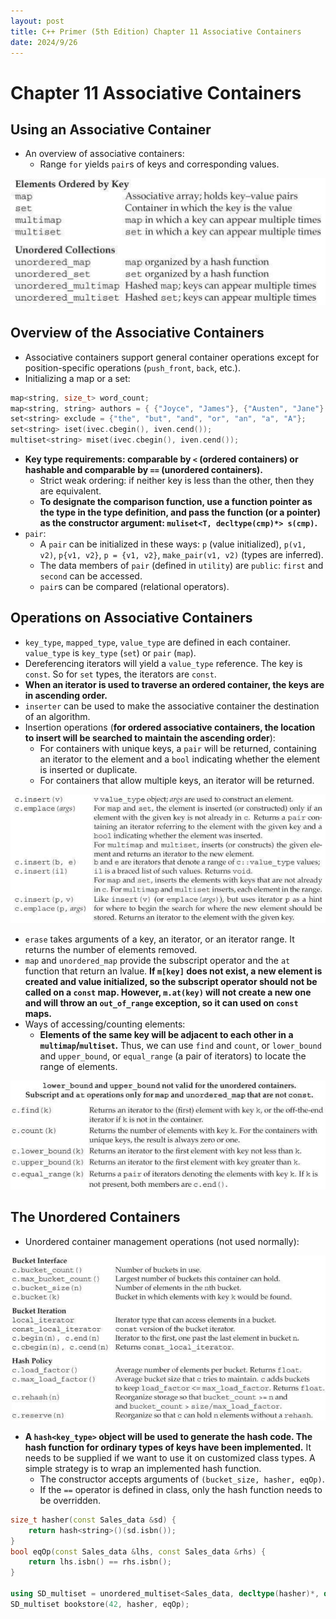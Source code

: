 ```yaml
---
layout: post
title: C++ Primer (5th Edition) Chapter 11 Associative Containers
date: 2024/9/26
---
```


# Chapter 11 Associative Containers

## Using an Associative Container

- An overview of associative containers:
    - Range `for` yields `pair`s of keys and corresponding values.

<img src="./attachments/Pasted image 20240926173218.png">

## Overview of the Associative Containers

- Associative containers support general container operations except for position-specific operations (`push_front`, `back`, etc.).
- Initializing a map or a set:

```cpp
map<string, size_t> word_count;
map<string, string> authors = { {"Joyce", "James"}, {"Austen", "Jane"} };
set<string> exclude = {"the", "but", "and", "or", "an", "a", "A"};
set<string> iset(ivec.cbegin(), iven.cend());
multiset<string> miset(ivec.cbegin(), iven.cend());
```

- **Key type requirements: comparable by `<` (ordered containers) or hashable and comparable by `==` (unordered containers).**
    - Strict weak ordering: if neither key is less than the other, then they are equivalent.
    - **To designate the comparison function, use a function pointer as the type in the type definition, and pass the function (or a pointer) as the constructor argument: `muliset<T, decltype(cmp)*> s(cmp)`.**
- `pair`:
    - A `pair` can be initialized in these ways: `p` (value initialized), `p(v1, v2)`, `p{v1, v2}`, `p = {v1, v2}`, `make_pair(v1, v2)` (types are inferred).
    - The data members of `pair` (defined in `utility`) are `public`: `first` and `second` can be accessed.
    - `pair`s can be compared (relational operators).

## Operations on Associative Containers

- `key_type`, `mapped_type`, `value_type` are defined in each container. `value_type` is `key_type` (`set`) or `pair` (`map`).
- Dereferencing iterators will yield a `value_type` reference. The key is `const`. So for `set` types, the iterators are `const`.
- **When an iterator is used to traverse an ordered container, the keys are in ascending order.**
- `inserter` can be used to make the associative container the destination of an algorithm.
- Insertion operations (**for ordered associative containers, the location to insert will be searched to maintain the ascending order**):
    - For containers with unique keys, a `pair` will be returned, containing an iterator to the element and a `bool` indicating whether the element is inserted or duplicate.
    - For containers that allow multiple keys, an iterator will be returned.

<img src="./attachments/Pasted image 20240926173302.png">

- `erase` takes arguments of a key, an iterator, or an iterator range. It returns the number of elements removed.
- `map` and `unordered_map` provide the subscript operator and the `at` function that return an lvalue. **If `m[key]` does not exist, a new element is created and value initialized, so the subscript operator should not be called on a `const` map. However, `m.at(key)` will not create a new one and will throw an `out_of_range` exception, so it can used on `const` maps.**
- Ways of accessing/counting elements:
    - **Elements of the same key will be adjacent to each other in a `multimap`/`multiset`.** Thus, we can use `find` and `count`, or `lower_bound` and `upper_bound`, or `equal_range` (a pair of iterators) to locate the range of elements.

<img src="./attachments/Pasted image 20240926173347.png">

## The Unordered Containers

- Unordered container management operations (not used normally):

<img src="./attachments/Pasted image 20240926173412.png">

- **A `hash<key_type>` object will be used to generate the hash code. The hash function for ordinary types of keys have been implemented.** It needs to be supplied if we want to use it on customized class types. A simple strategy is to wrap an implemented hash function.
    - The constructor accepts arguments of `(bucket_size, hasher, eqOp)`.
    - If the `==` operator is defined in class, only the hash function needs to be overridden.

```cpp
size_t hasher(const Sales_data &sd) {
    return hash<string>()(sd.isbn());
}
bool eqOp(const Sales_data &lhs, const Sales_data &rhs) {
    return lhs.isbn() == rhs.isbn();
}

using SD_multiset = unordered_multiset<Sales_data, decltype(hasher)*, decltype(eqOp)*>;
SD_multiset bookstore(42, hasher, eqOp);
```

